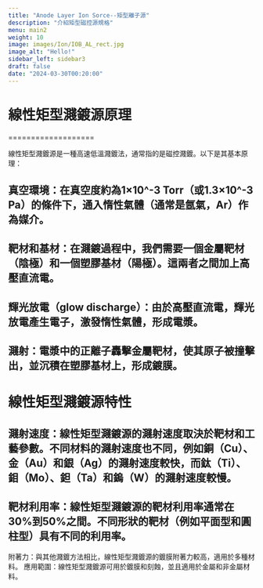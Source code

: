 ```yaml
---
title: "Anode Layer Ion Sorce--矩型離子源"
description: "介紹矩型磁控源規格"
menu: main2
weight: 10
image: images/Ion/IOB_AL_rect.jpg
image_alt: "Hello!"
sidebar_left: sidebar3
draft: false
date: "2024-03-30T00:20:00"
---
```


# 線性矩型濺鍍源原理
===================

線性矩型濺鍍源是一種高速低溫濺鍍法，通常指的是磁控濺鍍。以下是其基本原理：

## 真空環境：在真空度約為1×10^-3 Torr（或1.3×10^-3 Pa）的條件下，通入惰性氣體（通常是氬氣，Ar）作為媒介。

## 靶材和基材：在濺鍍過程中，我們需要一個金屬靶材（陰極）和一個塑膠基材（陽極）。這兩者之間加上高壓直流電。

## 輝光放電（glow discharge）：由於高壓直流電，輝光放電產生電子，激發惰性氣體，形成電漿。


## 濺射：電漿中的正離子轟擊金屬靶材，使其原子被撞擊出，並沉積在塑膠基材上，形成鍍膜。


# 線性矩型濺鍍源特性

## 濺射速度：線性矩型濺鍍源的濺射速度取決於靶材和工藝參數。不同材料的濺射速度也不同，例如銅（Cu）、金（Au）和銀（Ag）的濺射速度較快，而鈦（Ti）、鉬（Mo）、鉭（Ta）和鎢（W）的濺射速度較慢。

## 靶材利用率：線性矩型濺鍍源的靶材利用率通常在30%到50%之間。不同形狀的靶材（例如平面型和圓柱型）具有不同的利用率。
附著力：與其他濺鍍方法相比，線性矩型濺鍍源的鍍膜附著力較高，適用於多種材料。
應用範圍：線性矩型濺鍍源可用於鍍膜和刻蝕，並且適用於金屬和非金屬材料。
